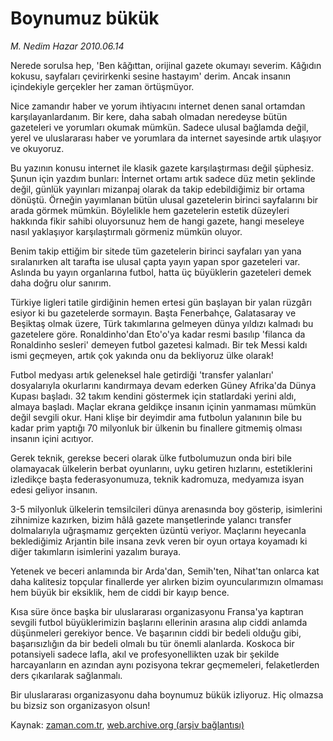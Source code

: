 # Boynumuz bükük

*M. Nedim Hazar 2010.06.14*

<td class="columnist-detail">
<p>Nerede sorulsa hep, 'Ben kâğıttan, orijinal gazete okumayı severim. Kâğıdın kokusu, sayfaları çevirirkenki sesine hastayım' derim. Ancak insanın içindekiyle gerçekler her zaman örtüşmüyor.</p>
<p>
<div id="haberMetinDiv">
<p>Nice zamandır haber ve yorum ihtiyacını internet denen sanal ortamdan karşılayanlardanım. Bir kere, daha sabah olmadan neredeyse bütün gazeteleri ve yorumları okumak mümkün. Sadece ulusal bağlamda değil, yerel ve uluslararası haber ve yorumlara da internet sayesinde artık ulaşıyor ve okuyoruz.
<p>Bu yazının konusu internet ile klasik gazete karşılaştırması değil şüphesiz. Şunun için yazdım bunları: İnternet ortamı artık sadece düz metin şeklinde değil, günlük yayınları mizanpaj olarak da takip edebildiğimiz bir ortama dönüştü. Örneğin yayımlanan bütün ulusal gazetelerin birinci sayfalarını bir arada görmek mümkün. Böylelikle hem gazetelerin estetik düzeyleri hakkında fikir sahibi oluyorsunuz hem de hangi gazete, hangi meseleye nasıl yaklaşıyor karşılaştırmalı görmeniz mümkün oluyor.
<p>Benim takip ettiğim bir sitede tüm gazetelerin birinci sayfaları yan yana sıralanırken alt tarafta ise ulusal çapta yayın yapan spor gazeteleri var. Aslında bu yayın organlarına futbol, hatta üç büyüklerin gazeteleri demek daha doğru olur sanırım.
<p>Türkiye ligleri tatile girdiğinin hemen ertesi gün başlayan bir yalan rüzgârı esiyor ki bu gazetelerde sormayın. Başta Fenerbahçe, Galatasaray ve Beşiktaş olmak üzere, Türk takımlarına gelmeyen dünya yıldızı kalmadı bu gazetelere göre. Ronaldinho'dan Eto'o'ya kadar resmi basılıp 'filanca da Ronaldinho sesleri' demeyen futbol gazetesi kalmadı. Bir tek Messi kaldı ismi geçmeyen, artık çok yakında onu da bekliyoruz ülke olarak!
<p>Futbol medyası artık geleneksel hale getirdiği 'transfer yalanları' dosyalarıyla okurlarını kandırmaya devam ederken Güney Afrika'da Dünya Kupası başladı. 32 takım kendini göstermek için statlardaki yerini aldı, almaya başladı. Maçlar ekrana geldikçe insanın içinin yanmaması mümkün değil sevgili okur. Hani klişe bir deyimdir ama futbolun yalanının bile bu kadar prim yaptığı 70 milyonluk bir ülkenin bu finallere gitmemiş olması insanın içini acıtıyor.
<p>Gerek teknik, gerekse beceri olarak ülke futbolumuzun onda biri bile olamayacak ülkelerin berbat oyunlarını, uyku getiren hızlarını, estetiklerini izledikçe başta federasyonumuza, teknik kadromuza, medyamıza isyan edesi geliyor insanın.
<p>3-5 milyonluk ülkelerin temsilcileri dünya arenasında boy gösterip, isimlerini zihnimize kazırken, bizim hâlâ gazete manşetlerinde yalancı transfer dolmalarıyla uğraşmamız gerçekten üzüntü veriyor. Maçlarını heyecanla beklediğimiz Arjantin bile insana zevk veren bir oyun ortaya koyamadı ki diğer takımların isimlerini yazalım buraya.
<p>Yetenek ve beceri anlamında bir Arda'dan, Semih'ten, Nihat'tan onlarca kat daha kalitesiz topçular finallerde yer alırken bizim oyuncularımızın olmaması hem büyük bir eksiklik, hem de ciddi bir kayıp bence.
<p>Kısa süre önce başka bir uluslararası organizasyonu Fransa'ya kaptıran sevgili futbol büyüklerimizin başlarını ellerinin arasına alıp ciddi anlamda düşünmeleri gerekiyor bence. Ve başarının ciddi bir bedeli olduğu gibi, başarısızlığın da bir bedeli olmalı bu tür önemli alanlarda. Koskoca bir potansiyeli sadece lafla, akıl ve profesyonellikten uzak bir şekilde harcayanların en azından aynı pozisyona tekrar geçmemeleri, felaketlerden ders çıkarılarak sağlanmalı.
<p>Bir uluslararası organizasyonu daha boynumuz bükük izliyoruz. Hiç olmazsa bu bizsiz son organizasyon olsun! </p></p></p></p></p></p></p></p></p></p></div>
</p>
<a href="http://web.archive.org/web/20110105235904/mailto:n.hazar@zaman.com.tr">
</a></td>

Kaynak: [zaman.com.tr](http://zaman.com.tr/yazar.do?yazino=995076), [web.archive.org (arşiv bağlantısı)](http://web.archive.org/web/20110105235904/http://www.zaman.com.tr/yazar.do?yazino=995076)
